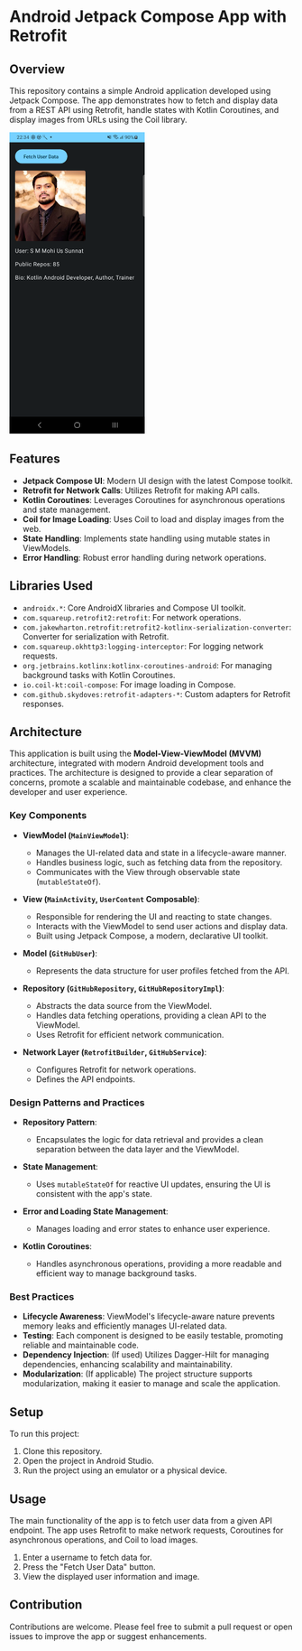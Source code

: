 # Android Jetpack Compose App with Retrofit

## Overview
This repository contains a simple Android application developed using Jetpack Compose. The app demonstrates how to fetch and display data from a REST API using Retrofit, handle states with Kotlin Coroutines, and display images from URLs using the Coil library.

<img src="https://github.com/sunnat629/FetchAPI/blob/main/demo.png" width="240" height="534">

## Features
- **Jetpack Compose UI**: Modern UI design with the latest Compose toolkit.
- **Retrofit for Network Calls**: Utilizes Retrofit for making API calls.
- **Kotlin Coroutines**: Leverages Coroutines for asynchronous operations and state management.
- **Coil for Image Loading**: Uses Coil to load and display images from the web.
- **State Handling**: Implements state handling using mutable states in ViewModels.
- **Error Handling**: Robust error handling during network operations.

## Libraries Used
- `androidx.*`: Core AndroidX libraries and Compose UI toolkit.
- `com.squareup.retrofit2:retrofit`: For network operations.
- `com.jakewharton.retrofit:retrofit2-kotlinx-serialization-converter`: Converter for serialization with Retrofit.
- `com.squareup.okhttp3:logging-interceptor`: For logging network requests.
- `org.jetbrains.kotlinx:kotlinx-coroutines-android`: For managing background tasks with Kotlin Coroutines.
- `io.coil-kt:coil-compose`: For image loading in Compose.
- `com.github.skydoves:retrofit-adapters-*`: Custom adapters for Retrofit responses.

## Architecture

This application is built using the **Model-View-ViewModel (MVVM)** architecture, integrated with modern Android development tools and practices. The architecture is designed to provide a clear separation of concerns, promote a scalable and maintainable codebase, and enhance the developer and user experience.

### Key Components

- **ViewModel (`MainViewModel`)**: 
  - Manages the UI-related data and state in a lifecycle-aware manner.
  - Handles business logic, such as fetching data from the repository.
  - Communicates with the View through observable state (`mutableStateOf`).

- **View (`MainActivity`, `UserContent` Composable)**:
  - Responsible for rendering the UI and reacting to state changes.
  - Interacts with the ViewModel to send user actions and display data.
  - Built using Jetpack Compose, a modern, declarative UI toolkit.

- **Model (`GitHubUser`)**:
  - Represents the data structure for user profiles fetched from the API.

- **Repository (`GitHubRepository`, `GitHubRepositoryImpl`)**:
  - Abstracts the data source from the ViewModel.
  - Handles data fetching operations, providing a clean API to the ViewModel.
  - Uses Retrofit for efficient network communication.

- **Network Layer (`RetrofitBuilder`, `GitHubService`)**:
  - Configures Retrofit for network operations.
  - Defines the API endpoints.

### Design Patterns and Practices

- **Repository Pattern**: 
  - Encapsulates the logic for data retrieval and provides a clean separation between the data layer and the ViewModel.
  
- **State Management**:
  - Uses `mutableStateOf` for reactive UI updates, ensuring the UI is consistent with the app's state.

- **Error and Loading State Management**:
  - Manages loading and error states to enhance user experience.

- **Kotlin Coroutines**:
  - Handles asynchronous operations, providing a more readable and efficient way to manage background tasks.

### Best Practices

- **Lifecycle Awareness**: ViewModel's lifecycle-aware nature prevents memory leaks and efficiently manages UI-related data.
- **Testing**: Each component is designed to be easily testable, promoting reliable and maintainable code.
- **Dependency Injection**: (If used) Utilizes Dagger-Hilt for managing dependencies, enhancing scalability and maintainability.
- **Modularization**: (If applicable) The project structure supports modularization, making it easier to manage and scale the application.

## Setup
To run this project:
1. Clone this repository.
2. Open the project in Android Studio.
3. Run the project using an emulator or a physical device.

## Usage
The main functionality of the app is to fetch user data from a given API endpoint. The app uses Retrofit to make network requests, Coroutines for asynchronous operations, and Coil to load images.

1. Enter a username to fetch data for.
2. Press the "Fetch User Data" button.
3. View the displayed user information and image.

## Contribution
Contributions are welcome. Please feel free to submit a pull request or open issues to improve the app or suggest enhancements.
